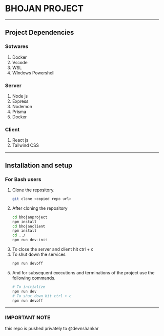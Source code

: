 # BHOJAN PROJECT
---
## Project Dependencies

### Sotwares
1. Docker
2. Vscode
3. WSL
4. WIndows Powershell

### Server
1. Node js
2. Express
3. Nodemon
4. Prisma
5. Docker

### Client
1. React js
2. Tailwind CSS

---
## Installation and setup 

### For Bash users

1. Clone the repository.
    ```bash
    git clone <copied repo url>
    ```
2. After cloning the repository
    ```bash
    cd bhojanproject
    npm install
    cd bhojanclient
    npm install
    cd ../
    npm run dev-init
    ```
3. To close the server and client hit ctrl + c
4. To shut down the services
    ```bash
    npm run devoff
    ```
5. And for subsequent executions and terminations of the project use the following commands.
    ```bash
    # To initialize
    npm run dev 
    # To shut down hit ctrl + c
    npm run devoff

    ```
---

### IMPORTANT NOTE

this repo is pushed privately to @devnshankar


